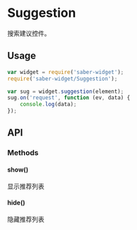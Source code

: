 Suggestion
===

搜索建议控件。

## Usage

```js
var widget = require('saber-widget');
require('saber-widget/Suggestion');

var sug = widget.suggestion(element);
sug.on('request', function (ev, data) {
    console.log(data);
});
```

## API

### Methods

#### show()

显示推荐列表

#### hide()

隐藏推荐列表
